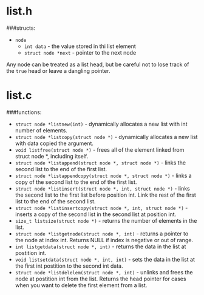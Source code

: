list.h
======

###structs:
 * `node`
   * `int data` - the value stored in thi list element
   * `struct node *next` - pointer to the next node

Any node can be treated as a list head, but be careful not to lose track of the `true` head or leave a dangling pointer.

list.c
======

###functions:
 * `struct node *listnew(int)` - dynamically allocates a new list with int number of elements.
 * `struct node *listcopy(struct node *)` - dynamically allocates a new list with data copied the argument.
 * `void listfree(struct node *)` - frees all of the element linked from struct node *, including itself.
 * `struct node *listappend(struct node *, struct node *)` - links the second list to the end of the first list.
 * `struct node *listappendcopy(struct node *, struct node *)` - links a copy of the second list to the end of the first list.
 * `struct node *listinsert(struct node *, int, struct node *)` - links the second list to the first list before position int.  Link the rest of the first list to the end of the second list.
 * `struct node *listinsertcopy(struct node *, int, struct node *)` - inserts a copy of the second list in the second list at position int.
 * `size_t listsize(struct node *)` - returns the number of elements in the list.
 * `struct node *listgetnode(struct node *, int)` - returns a pointer to the node at index int.  Returns NULL if index is negative or out of range.
 * `int listgetdata(struct node *, int)` - returns the data in the list at postition int.
 * `void listsetdata(struct node *, int, int)` - sets the data in the list at the first int postition to the second int data.
 * `struct node *listdelelem(struct node *, int)` - unlinks and frees the node at postition int from the list.  Returns the head pointer for cases when you want to delete the first element from a list.